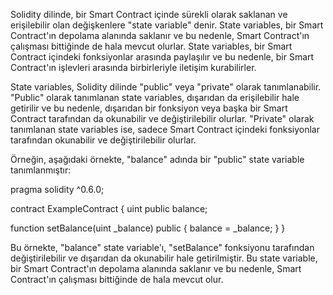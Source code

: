 Solidity dilinde, bir Smart Contract içinde sürekli olarak saklanan ve erişilebilir olan değişkenlere "state variable" denir. State variables, bir Smart Contract'ın depolama alanında saklanır ve bu nedenle, Smart Contract'ın çalışması bittiğinde de hala mevcut olurlar. State variables, bir Smart Contract içindeki fonksiyonlar arasında paylaşılır ve bu nedenle, bir Smart Contract'ın işlevleri arasında birbirleriyle iletişim kurabilirler.

State variables, Solidity dilinde "public" veya "private" olarak tanımlanabilir. "Public" olarak tanımlanan state variables, dışarıdan da erişilebilir hale getirilir ve bu nedenle, dışarıdan bir fonksiyon veya başka bir Smart Contract tarafından da okunabilir ve değiştirilebilir olurlar. "Private" olarak tanımlanan state variables ise, sadece Smart Contract içindeki fonksiyonlar tarafından okunabilir ve değiştirilebilir olurlar.

Örneğin, aşağıdaki örnekte, "balance" adında bir "public" state variable tanımlanmıştır:


pragma solidity ^0.6.0;

contract ExampleContract {
  uint public balance;

  function setBalance(uint _balance) public {
    balance = _balance;
  }
}


Bu örnekte, "balance" state variable'ı, "setBalance" fonksiyonu tarafından değiştirilebilir ve dışarıdan da okunabilir hale getirilmiştir. Bu state variable, bir Smart Contract'ın depolama alanında saklanır ve bu nedenle, Smart Contract'ın çalışması bittiğinde de hala mevcut olur.
